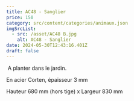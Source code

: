 ```yaml
---
title: AC48 - Sanglier
price: 150
category: src/content/categories/animaux.json
imgSrcList:
  - src: /asset/AC48 B.jpg
    alt: AC48 - Sanglier
date: 2024-05-30T12:43:16.401Z
draft: false
---
```


 A planter dans le jardin.

En acier Corten, épaisseur 3 mm

Hauteur 680 mm (hors tige) x Largeur 830 mm
